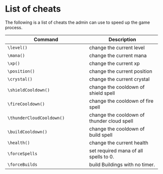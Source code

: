 # List of cheats
The following is a list of cheats the admin can use to speed up the game process.



| Command                                  | Description                                |
|------------------------------------------|--------------------------------------------|
| `\level()  `                             | change the current level                   | 
| `\mana()            `                    | change the current mana                    |
| `\xp()        `                          | change the current xp                      |
| `\position()        `                    | change the current position                |
| `\crystal()            `                 | change the current crystal                 |
| `\shieldCooldown()                     ` | change the cooldown of shield spell        |
| `\fireCooldown()                     `   | change the cooldown of fire spell          |
| `\thunderCloudCooldown()              `  | change the cooldown of thunder cloud spell |
| `\buildCooldown()               `        | change the cooldown of build spell         |
| `\health()                     `         | change the current health                  |
| `\forceSpells           `                | set required mana of all spells to 0.      |
| `\forceBuilds           `                | build Buildings with no timer.             |